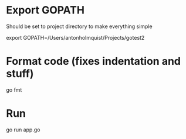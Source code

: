 
# Export GOPATH
Should be set to project directory to make everything simple

export GOPATH=/Users/antonholmquist/Projects/gotest2

# Format code (fixes indentation and stuff)
go fmt

# Run
go run app.go